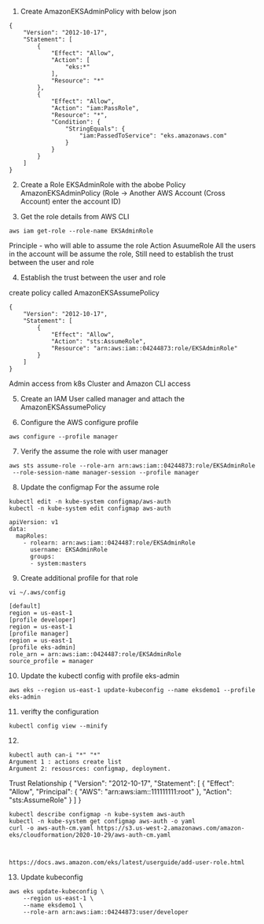 1. Create AmazonEKSAdminPolicy with below json
```
{
    "Version": "2012-10-17",
    "Statement": [
        {
            "Effect": "Allow",
            "Action": [
                "eks:*"
            ],
            "Resource": "*"
        },
        {
            "Effect": "Allow",
            "Action": "iam:PassRole",
            "Resource": "*",
            "Condition": {
                "StringEquals": {
                    "iam:PassedToService": "eks.amazonaws.com"
                }
            }
        }
    ]
}
```

2. Create a Role EKSAdminRole with the abobe Policy AmazonEKSAdminPolicy 
(Role -> Another AWS Account (Cross Account) enter the account ID)

3. Get the role details from AWS CLI
```
aws iam get-role --role-name EKSAdminRole
```

Principle - who will able to assume the role
Action AsuumeRole
All the users in the account will be assume the role, Still need to establish the trust between the user and role



4. Establish the trust between the user and role

create policy called AmazonEKSAssumePolicy
```
{
    "Version": "2012-10-17",
    "Statement": [
        {
            "Effect": "Allow",
            "Action": "sts:AssumeRole",
            "Resource": "arn:aws:iam::04244873:role/EKSAdminRole"
        }
    ]
}
```
Admin access from k8s Cluster and Amazon CLI access

5. Create an IAM User called manager and attach the AmazonEKSAssumePolicy

6. Configure the AWS configure profile 
```
aws configure --profile manager
```
7. Verify the assume the role with user manager
```
aws sts assume-role --role-arn arn:aws:iam::04244873:role/EKSAdminRole
 --role-session-name manager-session --profile manager
 ```
 
 
8. Update the configmap For the assume role
```
kubectl edit -n kube-system configmap/aws-auth
kubectl -n kube-system edit configmap aws-auth
```
```
apiVersion: v1
data:
  mapRoles:
    - rolearn: arn:aws:iam::0424487:role/EKSAdminRole
      username: EKSAdminRole
      groups:
      - system:masters
```      
9. Create additional profile for that role

```
vi ~/.aws/config

[default]
region = us-east-1
[profile developer]
region = us-east-1
[profile manager]
region = us-east-1
[profile eks-admin]
role_arn = arn:aws:iam::0424487:role/EKSAdminRole
source_profile = manager
```

10. Update the kubectl config with profile eks-admin 
```
aws eks --region us-east-1 update-kubeconfig --name eksdemo1 --profile eks-admin
```

11. verifty the configuration
```
kubectl config view --minify
```

12. 
```
kubectl auth can-i "*" "*"
Argument 1 : actions create list
Argument 2: resousrces: configmap, deployment.
```

Trust Relationship
{
  "Version": "2012-10-17",
  "Statement": [
    {
      "Effect": "Allow",
      "Principal": {
        "AWS": "arn:aws:iam::111111111:root"
      },
      "Action": "sts:AssumeRole"
    }
  ]
}

```
kubectl describe configmap -n kube-system aws-auth
kubectl -n kube-system get configmap aws-auth -o yaml
curl -o aws-auth-cm.yaml https://s3.us-west-2.amazonaws.com/amazon-eks/cloudformation/2020-10-29/aws-auth-cm.yaml



https://docs.aws.amazon.com/eks/latest/userguide/add-user-role.html
```


13. Update kubeconfig

```
aws eks update-kubeconfig \
    --region us-east-1 \
    --name eksdemo1 \
    --role-arn arn:aws:iam::04244873:user/developer
```	
